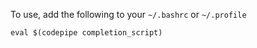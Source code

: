 To use, add the following to your `~/.bashrc` or `~/.profile`

    eval $(codepipe completion_script)
